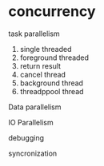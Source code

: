 # concurrency

task parallelism 
1. single threaded
2. foreground threaded
3. return result
4. cancel thread
5. background thread
6. threadppool thread

Data parallelism


IO Parallelism


debugging


syncronization

